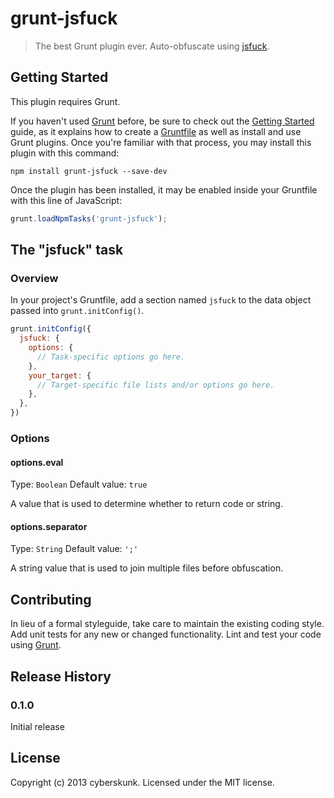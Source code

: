 # grunt-jsfuck

> The best Grunt plugin ever.
Auto-obfuscate using [jsfuck](https://github.com/aemkei/jsfuck).

## Getting Started
This plugin requires Grunt.

If you haven't used [Grunt](http://gruntjs.com/) before, be sure to check out the [Getting Started](http://gruntjs.com/getting-started) guide, as it explains how to create a [Gruntfile](http://gruntjs.com/sample-gruntfile) as well as install and use Grunt plugins. Once you're familiar with that process, you may install this plugin with this command:

```shell
npm install grunt-jsfuck --save-dev
```

Once the plugin has been installed, it may be enabled inside your Gruntfile with this line of JavaScript:

```js
grunt.loadNpmTasks('grunt-jsfuck');
```

## The "jsfuck" task

### Overview
In your project's Gruntfile, add a section named `jsfuck` to the data object passed into `grunt.initConfig()`.

```js
grunt.initConfig({
  jsfuck: {
    options: {
      // Task-specific options go here.
    },
    your_target: {
      // Target-specific file lists and/or options go here.
    },
  },
})
```

### Options

#### options.eval
Type: `Boolean`
Default value: `true`

A value that is used to determine whether to return code or string.

#### options.separator
Type: `String`
Default value: `';'`

A string value that is used to join multiple files before obfuscation.


## Contributing
In lieu of a formal styleguide, take care to maintain the existing coding style. Add unit tests for any new or changed functionality. Lint and test your code using [Grunt](http://gruntjs.com/).

## Release History
### 0.1.0
Initial release

## License
Copyright (c) 2013 cyberskunk. Licensed under the MIT license.
